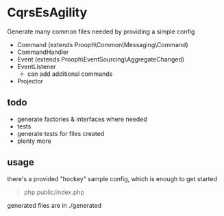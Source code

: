 CqrsEsAgility
=============

Generate many common files needed by providing a simple config
- Command  (extends Prooph\Common\Messaging\Command)
- CommandHandler
- Event    (extends Prooph\EventSourcing\AggregateChanged)
- EventListener
    - can add additional commands
- Projector

todo 
-----
- generate factories & interfaces where needed
- tests
- generate tests for files created
- plenty more

usage
-----
there's a provided "hockey" sample config, which is enough to get started
> php public/index.php
 
generated files are in ./generated